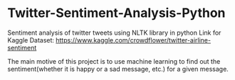 # Twitter-Sentiment-Analysis-Python
Sentiment analysis of twitter tweets using NLTK library in python
Link for Kaggle Dataset: https://www.kaggle.com/crowdflower/twitter-airline-sentiment


The main motive of this project is to use machine learning to find out the sentiment(whether it is happy or a sad message, etc.) for a given message.
